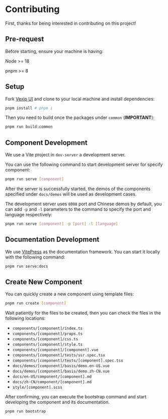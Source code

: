 # Contributing

First, thanks for being interested in contributing on this project!

## Pre-request

Before starting, ensure your machine is having:

Node >= 18

pnpm >= 8

## Setup

Fork [Vexip UI](https://github.com/vexip-ui/vexip-ui) and clone to your local machine and install dependencies:

```sh
pnpm install # pnpm i
```

Then you need to build once the packages under `common` (**IMPORTANT**):

```sh
pnpm run build:common
```

## Component Development

We use a Vite project in `dev-server` a development server.

You can use the following command to start development server for specify component:

```sh
pnpm run serve [component]
```

After the server is successfully started, the demos of the components specified under `docs/demos` will be used as development cases.

The development server uses `8008` port and Chinese demos by default, you can add `-p` and `-l` parameters to the command to specify the port and language respectively:

```sh
pnpm run serve [component] -p [port] -l [language]
```

## Documentation Development

We use [VitePress](https://vitepress.dev/) as the documentation framework. You can start it locally with the following command:

```sh
pnpm run serve:docs
```

## Create New Component

You can quickly create a new component using template files:

```sh
pnpm run create [component]
```

Wait patiently for the files to be created, then you can check the files in the following locations:

- `components/[component]/index.ts`
- `components/[component]/props.ts`
- `components/[component]/css.ts`
- `components/[component]/style.ts`
- `components/[component]/[component].vue`
- `components/[component]/tests/ssr.spec.tsx`
- `components/[component]/tests/[component].spec.tsx`
- `docs/demos/[component]/basis/demo.en-US.vue`
- `docs/demos/[component]/basis/demo.zh-CN.vue`
- `docs/en-US/component/[component].md`
- `docs/zh-CN/component/[component].md`
- `style/[component].scss`

After confirming, you can execute the bootstrap command and start developing the component and its documentation.

```sh
pnpm run bootstrap
```
